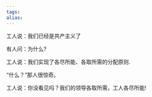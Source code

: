 ```yaml
---
tags: 
alias:
---
```

工人说：我们已经是共产主义了

有人问：为什么?

工人说：我们实现了各尽所能、各取所需的分配原则.

“什么？”那人很惊奇。

工人说：你没看见吗？我们的领导各取所需，工人各尽所能!